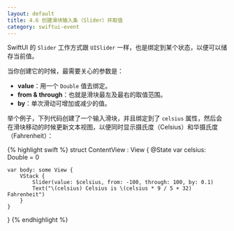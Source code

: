 ```yaml
---
layout: default
title: 4.6 创建滑块输入条（Slider）并取值
category: swiftui-event
---
```


SwiftUI 的 `Slider` 工作方式跟 `UISlider` 一样，也是绑定到某个状态，以便可以储存当前值。

当你创建它的时候，最需要关心的参数是：

* **value**：用一个 `Double` 值去绑定。
* **from & through**：也就是滑块最左及最右的取值范围。
* **by**：单次滑动可增加或减少的值。

举个例子，下列代码创建了一个输入滑块，并且绑定到了 `celsius` 属性，然后会在滑块移动的时候更新文本视图，以便同时显示摄氏度（Celsius）和华摄氏度（Fahrenheit）：

{% highlight swift %}
struct ContentView : View {
    @State var celsius: Double = 0

    var body: some View {
        VStack {
            Slider(value: $celsius, from: -100, through: 100, by: 0.1)
            Text("\(celsius) Celsius is \(celsius * 9 / 5 + 32) Fahrenheit")
        }
    }
}
{% endhighlight %}


